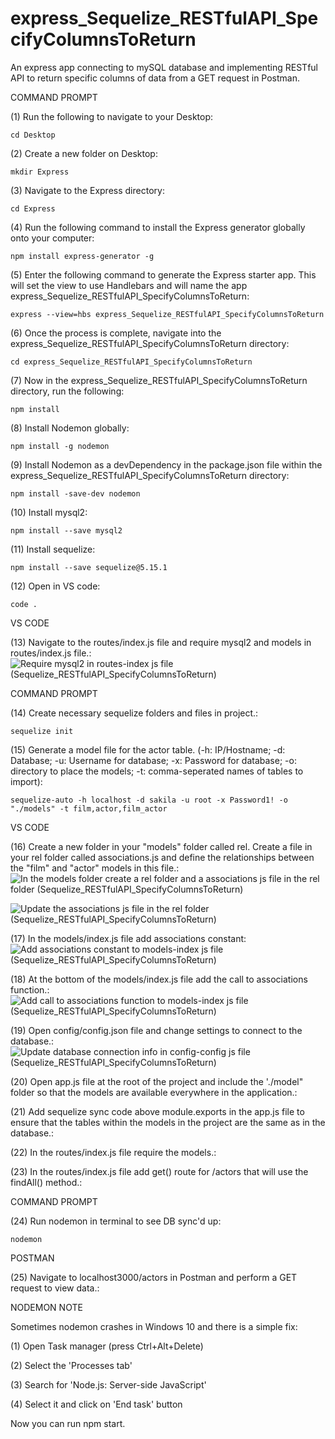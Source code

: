 # express_Sequelize_RESTfulAPI_SpecifyColumnsToReturn
An express app connecting to mySQL database and implementing RESTful API to return specific columns of data from a GET request in Postman.

COMMAND PROMPT

(1) Run the following to navigate to your Desktop: 

    cd Desktop

(2) Create a new folder on Desktop: 

    mkdir Express

(3) Navigate to the Express directory: 

    cd Express

(4) Run the following command to install the Express generator globally onto your computer: 

    npm install express-generator -g

(5) Enter the following command to generate the Express starter app. This will set the view to use Handlebars and will name the app express_Sequelize_RESTfulAPI_SpecifyColumnsToReturn: 

    express --view=hbs express_Sequelize_RESTfulAPI_SpecifyColumnsToReturn

(6) Once the process is complete, navigate into the express_Sequelize_RESTfulAPI_SpecifyColumnsToReturn directory: 

    cd express_Sequelize_RESTfulAPI_SpecifyColumnsToReturn
    
(7) Now in the express_Sequelize_RESTfulAPI_SpecifyColumnsToReturn directory, run the following: 

    npm install

(8) Install Nodemon globally: 

    npm install -g nodemon
    
(9) Install Nodemon as a devDependency in the package.json file within the express_Sequelize_RESTfulAPI_SpecifyColumnsToReturn directory:

    npm install -save-dev nodemon
    
(10) Install mysql2:

    npm install --save mysql2

(11) Install sequelize: 

    npm install --save sequelize@5.15.1

(12) Open in VS code:

    code . 


VS CODE

(13) Navigate to the routes/index.js file and require mysql2 and models in routes/index.js file.: ![Require mysql2 in routes-index js file (Sequelize_RESTfulAPI_SpecifyColumnsToReturn)](https://user-images.githubusercontent.com/35668707/70379820-fe46c780-18ff-11ea-814c-f85084322ee7.JPG)

COMMAND PROMPT

(14) Create necessary sequelize folders and files in project.:

    sequelize init

(15)  Generate a model file for the actor table. (-h: IP/Hostname; -d: Database; -u: Username for database; -x: Password for database; -o: directory to place the models; -t: comma-seperated names of tables to import):  

    sequelize-auto -h localhost -d sakila -u root -x Password1! -o "./models" -t film,actor,film_actor
    
VS CODE

(16) Create a new folder in your "models" folder called rel. Create a file in your rel folder called associations.js and define the relationships between the "film" and "actor" models in this file.: ![In the models folder create a rel folder and a associations js file in the rel folder (Sequelize_RESTfulAPI_SpecifyColumnsToReturn)](https://user-images.githubusercontent.com/35668707/70379828-2a624880-1900-11ea-94e2-66901444b01a.JPG)

![Update the associations js file in the rel folder (Sequelize_RESTfulAPI_SpecifyColumnsToReturn)](https://user-images.githubusercontent.com/35668707/70379856-5da4d780-1900-11ea-90d2-a7f3fc505923.JPG)

(17) In the models/index.js file add associations constant: ![Add associations constant to models-index js file (Sequelize_RESTfulAPI_SpecifyColumnsToReturn)](https://user-images.githubusercontent.com/35668707/70379868-8cbb4900-1900-11ea-98c9-7b75bad153f7.JPG)

(18) At the bottom of the models/index.js file add the call to associations function.: ![Add call to associations function to models-index js file (Sequelize_RESTfulAPI_SpecifyColumnsToReturn)](https://user-images.githubusercontent.com/35668707/70379877-ae1c3500-1900-11ea-9830-4bf67485b816.JPG)

(19) Open config/config.json file and change settings to connect to the database.: ![Update database connection info in config-config js file (Sequelize_RESTfulAPI_SpecifyColumnsToReturn)](https://user-images.githubusercontent.com/35668707/70379882-d310a800-1900-11ea-8817-8e6e03a64854.JPG)

(20) Open app.js file at the root of the project and include the './model" folder so that the models are available everywhere in the application.: 

(21) Add sequelize sync code above module.exports in the app.js file to ensure that the tables within the models in the project are the same as in the database.: 

(22) In the routes/index.js file require the models.: 

(23) In the routes/index.js file add get() route for /actors that will use the findAll() method.: 

COMMAND PROMPT

(24) Run nodemon in terminal to see DB sync'd up: 

    nodemon

POSTMAN

(25) Navigate to localhost3000/actors in Postman and perform a GET request to view data.: 

NODEMON NOTE

Sometimes nodemon crashes in Windows 10 and there is a simple fix:

(1) Open Task manager (press Ctrl+Alt+Delete)

(2) Select the 'Processes tab'

(3) Search for 'Node.js: Server-side JavaScript'

(4) Select it and click on 'End task' button

Now you can run npm start.

